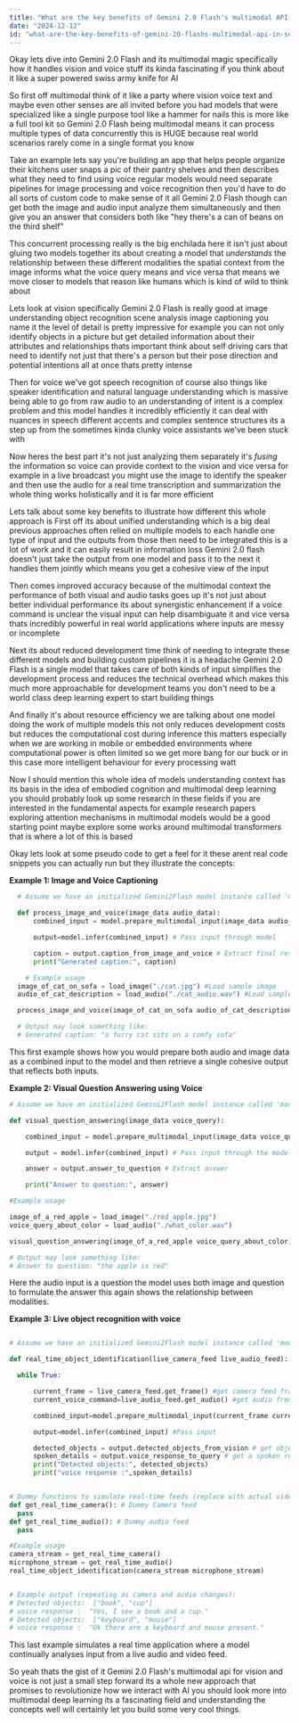 ```yaml
---
title: "What are the key benefits of Gemini 2.0 Flash's multimodal API in supporting vision and voice tasks?"
date: "2024-12-12"
id: "what-are-the-key-benefits-of-gemini-20-flashs-multimodal-api-in-supporting-vision-and-voice-tasks"
---
```


Okay lets dive into Gemini 2.0 Flash and its multimodal magic specifically how it handles vision and voice stuff its kinda fascinating if you think about it like a super powered swiss army knife for AI

So first off multimodal think of it like a party where vision voice text and maybe even other senses are all invited before you had models that were specialized like a single purpose tool like a hammer for nails this is more like a full tool kit so Gemini 2.0 Flash being multimodal means it can process multiple types of data concurrently this is HUGE because real world scenarios rarely come in a single format you know

Take an example lets say you're building an app that helps people organize their kitchens user snaps a pic of their pantry shelves and then describes what they need to find using voice regular models would need separate pipelines for image processing and voice recognition then you'd have to do all sorts of custom code to make sense of it all Gemini 2.0 Flash though can get both the image and audio input analyze them simultaneously and then give you an answer that considers both like "hey there's a can of beans on the third shelf"

This concurrent processing really is the big enchilada here it isn't just about gluing two models together its about creating a model that *understands* the relationship between these different modalities the spatial context from the image informs what the voice query means and vice versa that means we move closer to models that reason like humans which is kind of wild to think about

Lets look at vision specifically Gemini 2.0 Flash is really good at image understanding object recognition scene analysis image captioning you name it the level of detail is pretty impressive for example you can not only identify objects in a picture but get detailed information about their attributes and relationships thats important think about self driving cars that need to identify not just that there's a person but their pose direction and potential intentions all at once thats pretty intense

Then for voice we've got speech recognition of course also things like speaker identification and natural language understanding which is massive being able to go from raw audio to an understanding of intent is a complex problem and this model handles it incredibly efficiently it can deal with nuances in speech different accents and complex sentence structures its a step up from the sometimes kinda clunky voice assistants we've been stuck with

Now heres the best part it's not just analyzing them separately it's *fusing* the information so voice can provide context to the vision and vice versa for example in a live broadcast you might use the image to identify the speaker and then use the audio for a real time transcription and summarization the whole thing works holistically and it is far more efficient

Lets talk about some key benefits to illustrate how different this whole approach is First off its about unified understanding which is a big deal previous approaches often relied on multiple models to each handle one type of input and the outputs from those then need to be integrated this is a lot of work and it can easily result in information loss Gemini 2.0 flash doesn't just take the output from one model and pass it to the next it handles them jointly which means you get a cohesive view of the input

Then comes improved accuracy because of the multimodal context the performance of both visual and audio tasks goes up it's not just about better individual performance its about synergistic enhancement if a voice command is unclear the visual input can help disambiguate it and vice versa thats incredibly powerful in real world applications where inputs are messy or incomplete

Next its about reduced development time think of needing to integrate these different models and building custom pipelines it is a headache Gemini 2.0 Flash is a single model that takes care of both kinds of input simplifies the development process and reduces the technical overhead which makes this much more approachable for development teams you don't need to be a world class deep learning expert to start building things

And finally it's about resource efficiency we are talking about one model doing the work of multiple models this not only reduces development costs but reduces the computational cost during inference this matters especially when we are working in mobile or embedded environments where computational power is often limited so we get more bang for our buck or in this case more intelligent behaviour for every processing watt

Now I should mention this whole idea of models understanding context has its basis in the idea of embodied cognition and multimodal deep learning you should probably look up some research in these fields if you are interested in the fundamental aspects for example research papers exploring attention mechanisms in multimodal models would be a good starting point maybe explore some works around multimodal transformers that is where a lot of this is based

Okay lets look at some pseudo code to get a feel for it these arent real code snippets you can actually run but they illustrate the concepts:

**Example 1: Image and Voice Captioning**

```python
  # Assume we have an initialized Gemini2Flash model instance called 'model'

  def process_image_and_voice(image_data audio_data):
      combined_input = model.prepare_multimodal_input(image_data audio_data) #Prepare combined input

      output=model.infer(combined_input) # Pass input through model

      caption = output.caption_from_image_and_voice # Extract final result
      print("Generated caption:", caption)

    # Example usage
  image_of_cat_on_sofa = load_image("./cat.jpg") #Load sample image
  audio_of_cat_description = load_audio("./cat_audio.wav") #Load sample audio

  process_image_and_voice(image_of_cat_on_sofa audio_of_cat_description)

  # Output may look something like:
  # Generated caption: "a furry cat sits on a comfy sofa"
```

This first example shows how you would prepare both audio and image data as a combined input to the model and then retrieve a single cohesive output that reflects both inputs.

**Example 2: Visual Question Answering using Voice**

```python
# Assume we have an initialized Gemini2Flash model instance called 'model'

def visual_question_answering(image_data voice_query):

    combined_input = model.prepare_multimodal_input(image_data voice_query) #Prepare input

    output = model.infer(combined_input) # Pass input through the model

    answer = output.answer_to_question # Extract answer

    print("Answer to question:", answer)

#Example usage

image_of_a_red_apple = load_image("./red_apple.jpg")
voice_query_about_color = load_audio("./what_color.wav")

visual_question_answering(image_of_a_red_apple voice_query_about_color)

# Output may look something like:
# Answer to question: "the apple is red"
```

Here the audio input is a question the model uses both image and question to formulate the answer this again shows the relationship between modalities.

**Example 3: Live object recognition with voice**

```python

# Assume we have an initialized Gemini2Flash model instance called 'model'

def real_time_object_identification(live_camera_feed live_audio_feed):

  while True:

      current_frame = live_camera_feed.get_frame() #get camera feed frame
      current_voice_command=live_audio_feed.get_audio() #get audio from voice feed

      combined_input=model.prepare_multimodal_input(current_frame current_voice_command) #Prepare input

      output=model.infer(combined_input) #Pass input

      detected_objects = output.detected_objects_from_vision # get objects from vision data
      spoken_details = output.voice_response_to_query # get a spoken response
      print("Detected objects:", detected_objects)
      print("voice response :",spoken_details)


# Dummy functions to simulate real-time feeds (replace with actual video/audio inputs)
def get_real_time_camera(): # Dummy Camera feed
  pass
def get_real_time_audio(): # Dummy audio feed
  pass

#Example usage
camera_stream = get_real_time_camera()
microphone_stream = get_real_time_audio()
real_time_object_identification(camera_stream microphone_stream)


# Example output (repeating as camera and audio changes):
# Detected objects:  ["book", "cup"]
# voice response :  "Yes, I see a book and a cup."
# Detected objects:  ["keyboard", "mouse"]
# voice response :  "Ok there are a keyboard and mouse present."
```

This last example simulates a real time application where a model continually analyses input from a live audio and video feed.

So yeah thats the gist of it Gemini 2.0 Flash's multimodal api for vision and voice is not just a small step forward its a whole new approach that promises to revolutionize how we interact with AI you should look more into multimodal deep learning its a fascinating field and understanding the concepts well will certainly let you build some very cool things.
